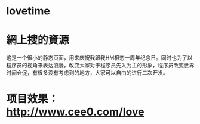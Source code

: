 # lovetime
# 網上搜的資源
这是一个很小的静态页面，用来庆祝我跟我HM相恋一周年纪念日。同时也为了以程序员的视角来表达浪漫，改变大家对于程序员先入为主的形象，程序员改变世界时间仓促，有很多没有考虑到的地方，大家可以自由的进行二次开发。
# 项目效果：http://www.cee0.com/love
